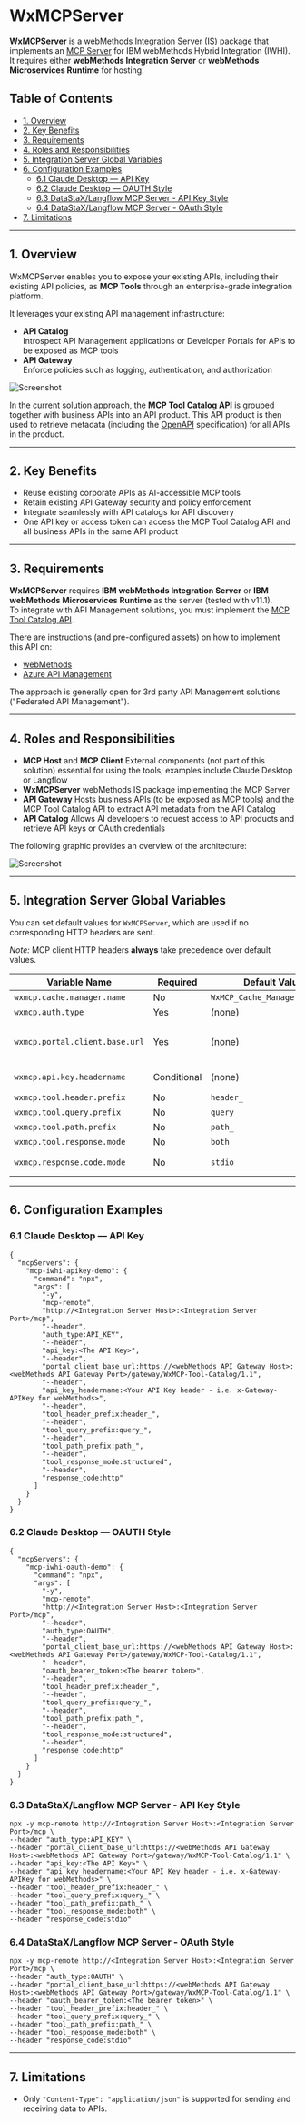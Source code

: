 # WxMCPServer

**WxMCPServer** is a webMethods Integration Server (IS) package that implements an [MCP Server](https://modelcontextprotocol.io/docs/learn/server-concepts) for IBM webMethods Hybrid Integration (IWHI).  
It requires either **webMethods Integration Server** or **webMethods Microservices Runtime** for hosting.

## Table of Contents

- [1. Overview](#1-overview)
- [2. Key Benefits](#2-key-benefits)
- [3. Requirements](#3-requirements)
- [4. Roles and Responsibilities](#4-roles-and-responsibilities)
- [5. Integration Server Global Variables](#5-integration-server-global-variables)
- [6. Configuration Examples](#6-configuration-examples)
  - [6.1 Claude Desktop — API Key](#61-claude-desktop--api-key)
  - [6.2 Claude Desktop — OAUTH Style](#62-claude-desktop--oauth-style)
  - [6.3 DataStaX/Langflow MCP Server - API Key Style](#63-datastaxlangflow-mcp-server---api-key-style)
  - [6.4 DataStaX/Langflow MCP Server - OAuth Style](#64-datastaxlangflow-mcp-server---oauth-style)
- [7. Limitations](#7-limitations)

---

## 1. Overview

WxMCPServer enables you to expose your existing APIs, including their existing API policies, as **MCP Tools** through an enterprise-grade integration platform.

It leverages your existing API management infrastructure:

- **API Catalog**  
  Introspect API Management applications or Developer Portals for APIs to be exposed as MCP tools  
- **API Gateway**  
  Enforce policies such as logging, authentication, and authorization  

![Screenshot](resources/images/overview.png)

In the current solution approach, the **MCP Tool Catalog API** is grouped together with business APIs into an API product. This API product is then used to retrieve metadata (including the [OpenAPI](https://www.openapis.org/) specification) for all APIs in the product.

---

## 2. Key Benefits

- Reuse existing corporate APIs as AI-accessible MCP tools  
- Retain existing API Gateway security and policy enforcement  
- Integrate seamlessly with API catalogs for API discovery  
- One API key or access token can access the MCP Tool Catalog API and all business APIs in the same API product  

---

## 3. Requirements

**WxMCPServer** requires **IBM webMethods Integration Server** or **IBM webMethods Microservices Runtime** as the server (tested with v11.1).  
To integrate with API Management solutions, you must implement the [MCP Tool Catalog API](/resources/APIs/WxMCP-Tool-Catalog/WxMCP-Tool-Catalog-1-1.yml).

There are instructions (and pre-configured assets) on how to implement this API on:

- [webMethods](/resources/APIs/WxMCP-Tool-Catalog/implementations/webMethods/readme.md)  
- [Azure API Management](/resources/APIs/WxMCP-Tool-Catalog/implementations/webMethods/readme.md)  

The approach is generally open for 3rd party API Management solutions ("Federated API Management").

---

## 4. Roles and Responsibilities

- **MCP Host** and **MCP Client**
External components (not part of this solution) essential for using the tools; examples include Claude Desktop or Langflow  
- **WxMCPServer**
webMethods IS package implementing the MCP Server  
- **API Gateway**
Hosts business APIs (to be exposed as MCP tools) and the MCP Tool Catalog API to extract API metadata from the API Catalog  
- **API Catalog**
Allows AI developers to request access to API products and retrieve API keys or OAuth credentials  

The following graphic provides an overview of the architecture:

![Screenshot](/resources/images/architecture.png)

---

## 5. Integration Server Global Variables

You can set default values for `WxMCPServer`, which are used if no corresponding HTTP headers are sent.

*Note:* MCP client HTTP headers **always** take precedence over default values.

| Variable Name                 | Required    | Default Value                      | Description                                                                                         |
|------------------------------|-------------|----------------------------------|-----------------------------------------------------------------------------------------------------|
| `wxmcp.cache.manager.name`    | No          | `WxMCP_Cache_Manager_Default`    | The name of the Cache Manager to be used.                                                          |
| `wxmcp.auth.type`             | Yes         | (none)                           | Authentication type: `"OAUTH"` or `"API_KEY"`.                                                      |
| `wxmcp.portal.client.base.url`| Yes         | (none)                           | Base URL of your MCP Tool Catalog API on API Gateway, e.g., `https://<myWebMethodsAPIGateway>/gateway/WxMCP-Tool-Catalog-wMAPIGW/1.1` |
| `wxmcp.api.key.headername`    | Conditional | (none)                           | Used only when `wxmcp.auth.type` = `"API_KEY"`. Specifies the API key header name.                   |
| `wxmcp.tool.header.prefix`    | No          | `header_`                        | Default prefix for tool header properties.                                                         |
| `wxmcp.tool.query.prefix`     | No          | `query_`                         | Default prefix for tool query parameter properties.                                                |
| `wxmcp.tool.path.prefix`      | No          | `path_`                         | Default prefix for tool path parameter properties.                                                 |
| `wxmcp.tool.response.mode`    | No          | `both`                          | Tool response format: `text`, `structured`, or `both`.                                            |
| `wxmcp.response.code.mode`    | No          | `stdio`                         | Response mode: `"stdio"` (always HTTP 200) or `"http"` (actual status codes).                       |

---

## 6. Configuration Examples

### 6.1 Claude Desktop — API Key



```
{
  "mcpServers": {
    "mcp-iwhi-apikey-demo": {
      "command": "npx",
      "args": [
        "-y",
        "mcp-remote",
        "http://<Integration Server Host>:<Integration Server Port>/mcp",
        "--header",
        "auth_type:API_KEY",
        "--header",
        "api_key:<The API Key>",
        "--header",
        "portal_client_base_url:https://<webMethods API Gateway Host>:<webMethods API Gateway Port>/gateway/WxMCP-Tool-Catalog/1.1",
        "--header",
        "api_key_headername:<Your API Key header - i.e. x-Gateway-APIKey for webMethods>",
        "--header",
        "tool_header_prefix:header_",
        "--header",
        "tool_query_prefix:query_",
        "--header",
        "tool_path_prefix:path_",
		"--header",
		"tool_response_mode:structured",
		"--header",
		"response_code:http"
      ]
    }
  }
}
```

### 6.2 Claude Desktop — OAUTH Style

```
{
  "mcpServers": {
    "mcp-iwhi-oauth-demo": {
      "command": "npx",
      "args": [
        "-y",
        "mcp-remote",
        "http://<Integration Server Host>:<Integration Server Port>/mcp",
        "--header",
        "auth_type:OAUTH",
        "--header",
        "portal_client_base_url:https://<webMethods API Gateway Host>:<webMethods API Gateway Port>/gateway/WxMCP-Tool-Catalog/1.1",
        "--header",
        "oauth_bearer_token:<The bearer token>",
        "--header",
        "tool_header_prefix:header_",
        "--header",
        "tool_query_prefix:query_",
        "--header",
        "tool_path_prefix:path_",
		"--header",
		"tool_response_mode:structured",
		"--header",
		"response_code:http"
      ]
    }
  }
}
```

### 6.3 DataStaX/Langflow MCP Server - API Key Style

```
npx -y mcp-remote http://<Integration Server Host>:<Integration Server Port>/mcp \
--header "auth_type:API_KEY" \
--header "portal_client_base_url:https://<webMethods API Gateway Host>:<webMethods API Gateway Port>/gateway/WxMCP-Tool-Catalog/1.1" \
--header "api_key:<The API Key>" \
--header "api_key_headername:<Your API Key header - i.e. x-Gateway-APIKey for webMethods>" \
--header "tool_header_prefix:header_" \
--header "tool_query_prefix:query_" \
--header "tool_path_prefix:path_" \
--header "tool_response_mode:both" \
--header "response_code:stdio"
```

### 6.4 DataStaX/Langflow MCP Server - OAuth Style

```
npx -y mcp-remote http://<Integration Server Host>:<Integration Server Port>/mcp \
--header "auth_type:OAUTH" \
--header "portal_client_base_url:https://<webMethods API Gateway Host>:<webMethods API Gateway Port>/gateway/WxMCP-Tool-Catalog/1.1" \
--header "oauth_bearer_token:<The bearer token>" \
--header "tool_header_prefix:header_" \
--header "tool_query_prefix:query_" \
--header "tool_path_prefix:path_" \
--header "tool_response_mode:both" \
--header "response_code:stdio"
```

---

## 7. Limitations

- Only `"Content-Type": "application/json"` is supported for sending and receiving data to APIs.